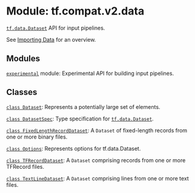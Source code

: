 <div itemscope itemtype="http://developers.google.com/ReferenceObject">
<meta itemprop="name" content="tf.compat.v2.data" />
<meta itemprop="path" content="Stable" />
</div>

# Module: tf.compat.v2.data

<a href="../../../tf/data/Dataset.md"><code>tf.data.Dataset</code></a> API for input pipelines.

<!-- Placeholder for "Used in" -->

See [Importing Data](https://tensorflow.org/guide/datasets) for an overview.

## Modules

[`experimental`](../../../tf/compat/v2/data/experimental.md) module: Experimental API for building input pipelines.

## Classes

[`class Dataset`](../../../tf/compat/v2/data/Dataset.md): Represents a potentially large set of elements.

[`class DatasetSpec`](../../../tf/data/DatasetSpec.md): Type specification for <a href="../../../tf/data/Dataset.md"><code>tf.data.Dataset</code></a>.

[`class FixedLengthRecordDataset`](../../../tf/compat/v2/data/FixedLengthRecordDataset.md): A `Dataset` of fixed-length records from one or more binary files.

[`class Options`](../../../tf/data/Options.md): Represents options for tf.data.Dataset.

[`class TFRecordDataset`](../../../tf/compat/v2/data/TFRecordDataset.md): A `Dataset` comprising records from one or more TFRecord files.

[`class TextLineDataset`](../../../tf/compat/v2/data/TextLineDataset.md): A `Dataset` comprising lines from one or more text files.


